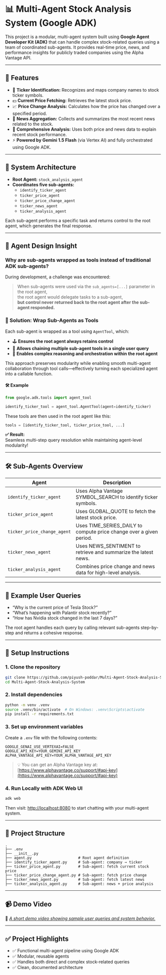 # 📊 Multi-Agent Stock Analysis System (Google ADK)

This project is a modular, multi-agent system built using **Google Agent Developer Kit (ADK)** that can handle complex stock-related queries using a team of coordinated sub-agents. It provides real-time price, news, and performance insights for publicly traded companies using the Alpha Vantage API.

---

## 🚀 Features

- 🔎 **Ticker Identification:** Recognizes and maps company names to stock ticker symbols.
- 💵 **Current Price Fetching:** Retrieves the latest stock price.
- 📈 **Price Change Analysis:** Calculates how the price has changed over a specified period.
- 📰 **News Aggregation:** Collects and summarizes the most recent news related to the stock.
- 🧠 **Comprehensive Analysis:** Uses both price and news data to explain recent stock performance.
- ⚡ **Powered by Gemini 1.5 Flash** (via Vertex AI) and fully orchestrated using Google ADK.

---

## 🧠 System Architecture

- **Root Agent:** `stock_analysis_agent`
- **Coordinates five sub-agents:**
  - `identify_ticker_agent`
  - `ticker_price_agent`
  - `ticker_price_change_agent`
  - `ticker_news_agent`
  - `ticker_analysis_agent`

Each sub-agent performs a specific task and returns control to the root agent, which generates the final response.

---

## 🧠 Agent Design Insight

### Why are sub-agents wrapped as tools instead of traditional ADK sub-agents?

During development, a challenge was encountered:

> When sub-agents were used via the `sub_agents=[...]` parameter in the root agent,  
> the root agent would delegate tasks to a sub-agent,  
> **but control never returned back to the root agent after the sub-agent responded.**

### 🚀 Solution: Wrap Sub-Agents as Tools

Each sub-agent is wrapped as a tool using `AgentTool`, which:

- 🕹️ **Ensures the root agent always retains control**
- 🔗 **Allows chaining multiple sub-agent tools in a single user query**
- 🧩 **Enables complex reasoning and orchestration within the root agent**

This approach preserves modularity while enabling smooth multi-agent collaboration through tool calls—effectively turning each specialized agent into a callable function.

#### 🛠️ Example

```python
from google.adk.tools import agent_tool

identify_ticker_tool = agent_tool.AgentTool(agent=identify_ticker)
```

These tools are then used in the root agent like this:

```python
tools = [identify_ticker_tool, ticker_price_tool, ...]
```

**✅ Result:**  
Seamless multi-step query resolution while maintaining agent-level modularity!

---

## 🛠️ Sub-Agents Overview

| Agent                    | Description                                                         |
|--------------------------|---------------------------------------------------------------------|
| `identify_ticker_agent`  | Uses Alpha Vantage SYMBOL_SEARCH to identify ticker symbols.         |
| `ticker_price_agent`     | Uses GLOBAL_QUOTE to fetch the latest stock price.                   |
| `ticker_price_change_agent` | Uses TIME_SERIES_DAILY to compute price change over a given period.|
| `ticker_news_agent`      | Uses NEWS_SENTIMENT to retrieve and summarize the latest news.       |
| `ticker_analysis_agent`  | Combines price change and news data for high-level analysis.         |

---

## 🧪 Example User Queries

- “Why is the current price of Tesla Stock?”
- “What’s happening with Palantir stock recently?”
- “How has Nvidia stock changed in the last 7 days?”

The root agent handles each query by calling relevant sub-agents step-by-step and returns a cohesive response.

---

## 🔧 Setup Instructions

### 1. Clone the repository

```bash
git clone https://github.com/piyush-poddar/Multi-Agent-Stock-Analysis-System.git
cd Multi-Agent-Stock-Analysis-System
```

### 2. Install dependencies

```bash
python -m venv .venv
source .venv/bin/activate  # On Windows: .venv\Scripts\activate
pip install -r requirements.txt
```

### 3. Set up environment variables

Create a `.env` file with the following contents:

```env
GOOGLE_GENAI_USE_VERTEXAI=FALSE
GOOGLE_API_KEY=YOUR_GEMINI_API_KEY
ALPHA_VANTAGE_API_KEY=YOUR_ALPHA_VANTAGE_API_KEY
```

> 💡 You can get an Alpha Vantage key at: [https://www.alphavantage.co/support/#api-key](https://www.alphavantage.co/support/#api-key)

### 4. Run Locally with ADK Web UI

```bash
adk web
```

Then visit: [http://localhost:8080](http://localhost:8080) to start chatting with your multi-agent system.

---

## 📁 Project Structure

```
.
├── .env
├── __init__.py
├── agent.py                     # Root agent definition
├── identify_ticker_agent.py     # Sub-agent: company → ticker
├── ticker_price_agent.py        # Sub-agent: fetch current stock price
├── ticker_price_change_agent.py # Sub-agent: fetch price change
├── ticker_news_agent.py         # Sub-agent: fetch latest news
├── ticker_analysis_agent.py     # Sub-agent: news + price analysis
```

---

## 📹 Demo Video

🎥 [*A short demo video showing sample user queries and system behavior.*](https://drive.google.com/file/d/1AqYQ4f2EWmKlsw8WBOazv4GGWS2e0fQb/view?usp=sharing)

---

## ✅ Project Highlights

- ✅ Functional multi-agent pipeline using Google ADK
- ✅ Modular, reusable agents
- ✅ Handles both direct and complex stock-related queries
- ✅ Clean, documented architecture